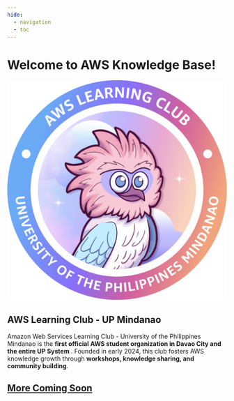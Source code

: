 ```yaml
---
hide:
  - navigation
  - toc
---
```


<link href="index.css" rel="stylesheet"></link>

<div class='main-container'>
<h1 class='title'><b>Welcome to AWS Knowledge Base!</b></h1>
  <div class='parent-container' id='heading'>
    <div class='card' id='big-card'>
        <img src='assets/logo/alc_logo.png' id='logo'>
        <h2><b>AWS Learning Club - UP Mindanao</b></h2>
        <p>Amazon Web Services Learning Club - University of the Philippines Mindanao is the <b>first official AWS student organization in Davao City and the entire UP System </b>. Founded in early 2024, this club fosters AWS knowledge growth through <b>workshops, knowledge sharing, and community building</b>.</p>
    </div>
    <div class='child-container'>
      <div class='scroll-wrapper' id='body'>
        <!-- Start Replacing Data Here-->
        <a href='/Workshops/Cloud%20Computing/Backbone%20of%20AWS/'>
          <div class='card computing' id='medium-card'></div>
        </a>
        <a href='/Workshops/Security/First%20Line%20Of%20Defense/'>
          <div class='card security' id='medium-card'></div>
        </a>
        <a href=''>
          <div class='card coming-soon' id='medium-card'>
              <h2>More Coming Soon</h2>
          </div>
        </a>
      </div>
  </div>
</div>
